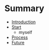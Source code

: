 # Summary

* [Introduction](README.md)
* [Start](start.md)
   * myself
* [Process](process.md)
* [Future](future.md)

